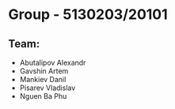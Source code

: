 # Group - 5130203/20101

## Team:

- Abutalipov Alexandr
- Gavshin Artem
- Mankiev Danil
- Pisarev Vladislav 
- Nguen Ba Phu
